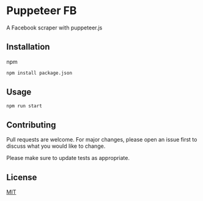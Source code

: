 # Puppeteer FB

A Facebook scraper with puppeteer.js

## Installation

npm 

```bash
npm install package.json
```

## Usage

```nodejs
npm run start
```

## Contributing
Pull requests are welcome. For major changes, please open an issue first to discuss what you would like to change.

Please make sure to update tests as appropriate.

## License
[MIT](https://choosealicense.com/licenses/mit/)
